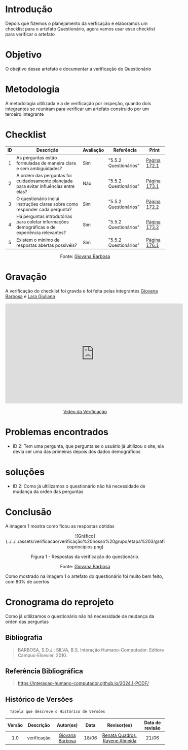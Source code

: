 # Introdução
Depois que fizemos o planejamento da verficação e elaboramos um checklist para o artefato Questionário, agora vamos usar esse checklist para verificar o artefato

# Objetivo
O obejtivo desse artefato e documentar a verificação do Questionário

# Metodologia
A metodologia ultilizada é a de verificação por inspeção, quando dois integrantes se reuniram para verificar um artefato construido por um terceiro integrante

# Checklist
| ID | Descrição | Avaliação | Referência | Print |
| :----: | --------- | ---------- | ----------- | ------- |
| 1 | As perguntas estão formuladas de maneira clara e sem ambiguidades? |Sim | "5.5.2 Questionários" | [Pagina 172.1](../../../assets/verificacao/verificação%20nosso%20grupo/etapa2/172.1.png) | 
| 2 | A ordem das perguntas foi cuidadosamente planejada para evitar influências entre elas? |Não | "5.5.2 Questionários" | [Página 173.1](../../../assets/verificacao/verificação%20nosso%20grupo/etapa2/173.1.png) | 
| 3 | O questionário inclui instruções claras sobre como responder cada pergunta? | Sim| "5.5.2 Questionários" | [Página 172.2](../../../assets/verificacao/verificação%20nosso%20grupo/etapa2/Pagina172.2.png) | 
| 4 | Há perguntas introdutórias para coletar informações demográficas e de experiência relevantes? | Sim| "5.5.2 Questionários" | [Página 173.2](../../../assets/verificacao/verificação%20nosso%20grupo/etapa2/173.2.png) | 
| 5 | Existem o minímo de respostas abertas possivéis? | Sim| "5.5.2 Questionários" | [Página 176.1](../../../assets/verificacao/verificação%20nosso%20grupo/etapa2/Pagina176.1.png) | 


<center> <p>Fonte: <a href="https://github.com/gio221">Giovana Barbosa</a></p></center>

# Gravação
A verificação do checklist foi gravda e foi feita pelas integrantes [Giovana Barbosa](https://github.com/gio221) e  [Lara Giuliana](https://github.com/gravelylara) 

<p style="text-align: center"><iframe width="560" height="315" src="https://www.youtube.com/embed/etXstWwZHM0" title="YouTube video player" frameborder="0" allow="accelerometer; autoplay; clipboard-write; encrypted-media; gyroscope; picture-in-picture; web-share" referrerpolicy="strict-origin-when-cross-origin" allowfullscreen></iframe></p>
<p style="text-align: center"><a href="https://youtu.be/etXstWwZHM0" target="blanket">Vídeo da Verificação</a></p>

# Problemas encontrados

* ID 2: Tem uma pergunta, que pergunta se o usuário já ultilizou o site, ela devia ser uma das primeiras depois dos dados demográficos

# soluções

* ID 2: Como já ultilizamos o questionário não há necessidade de mudança da orden das perguntas


# Conclusão
A imagem 1 mostra como ficou as respostas obtidas
<center>
![Gráfico](../../../assets/verificacao/verificação%20nosso%20grupo/etapa%203/graficoprincipios.png)
<div align="center">
<p> Figura 1 - Respostas da verificação do questionário.</p>
 <center>  <p>Fonte: <a href="https://github.com/gio221">Giovana Barbosa</a></p></center>        
</div></center>

Como mostrado na imagem 1 o artefato do questionário foi muito bem feito, com 80% de acertos

# Cronograma do reprojeto
Como já ultilizamos o questionário não há necessidade de mudança da orden das perguntas

## Bibliografia
> BARBOSA, S.D.J.; SILVA, B.S. Interação Humano-Computador. Editora Campus-Elsevier, 2010.

## Referência Bibliográfica

> https://interacao-humano-computador.github.io/2024.1-PCDF/

## Histórico de Versões
      Tabela que descreve o Histórico de Versões

|     Versão       |     Descrição      |      Autor(es)      | Data           |  Revisor(es)          |Data de revisão|
| :----------------------------------------------------------: | :-------------------------------: | :-------------------------------------------------: | :-------------------------------: |  :-------------------------------: | :-------------------------------: |
| 1.0 | verificação |[Giovana Barbosa](https://github.com/gio221) | 18/06 |  [Renata Quadros](https://github.com/Renatinha28), [Rayene Almeida](https://github.com/rayenealmeida)| 21/06|
